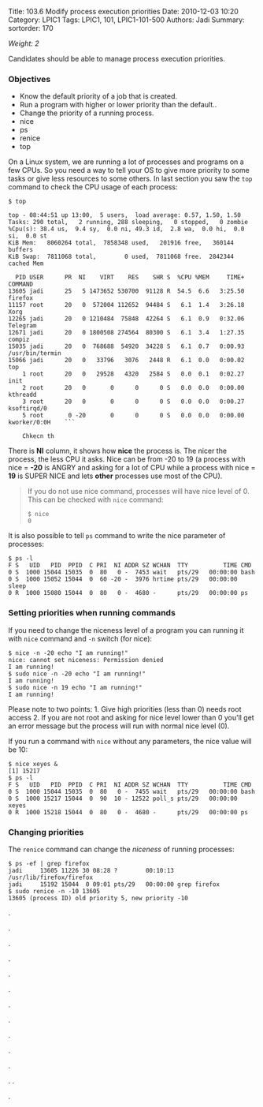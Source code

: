 Title: 103.6 Modify process execution priorities
Date: 2010-12-03 10:20
Category: LPIC1
Tags: LPIC1, 101, LPIC1-101-500
Authors: Jadi
Summary: 
sortorder: 170

_Weight: 2_

Candidates should be able to manage process execution priorities.

### Objectives

* Know the default priority of a job that is created.
* Run a program with higher or lower priority than the default..
* Change the priority of a running process.
* nice
* ps
* renice
* top

On a Linux system, we are running a lot of processes and programs on a few CPUs. So you need a way to tell your OS to give more priority to some tasks or give less resources to some others. In last section you saw the `top` command to check the CPU usage of each process:

```text
$ top

top - 08:44:51 up 13:00,  5 users,  load average: 0.57, 1.50, 1.50
Tasks: 290 total,   2 running, 288 sleeping,   0 stopped,   0 zombie
%Cpu(s): 38.4 us,  9.4 sy,  0.0 ni, 49.3 id,  2.8 wa,  0.0 hi,  0.0 si,  0.0 st
KiB Mem:   8060264 total,  7858348 used,   201916 free,   360144 buffers
KiB Swap:  7811068 total,        0 used,  7811068 free.  2842344 cached Mem

  PID USER      PR  NI    VIRT    RES    SHR S  %CPU %MEM     TIME+ COMMAND                                                                                                      
13605 jadi      25   5 1473652 530700  91128 R  54.5  6.6   3:25.50 firefox                                                                                                      
11157 root      20   0  572004 112652  94484 S   6.1  1.4   3:26.18 Xorg                                                                                                         
12265 jadi      20   0 1210484  75848  42264 S   6.1  0.9   0:32.06 Telegram                                                                                                     
12671 jadi      20   0 1800508 274564  80300 S   6.1  3.4   1:27.35 compiz                                                                                                       
15035 jadi      20   0  768688  54920  34228 S   6.1  0.7   0:00.93 /usr/bin/termin                                                                                              
15066 jadi      20   0   33796   3076   2448 R   6.1  0.0   0:00.02 top                                                                                                          
    1 root      20   0   29528   4320   2584 S   0.0  0.1   0:02.27 init                                                                                                         
    2 root      20   0       0      0      0 S   0.0  0.0   0:00.00 kthreadd                                                                                                     
    3 root      20   0       0      0      0 S   0.0  0.0   0:00.27 ksoftirqd/0                                                                                                  
    5 root       0 -20       0      0      0 S   0.0  0.0   0:00.00 kworker/0:0H    ```

    Chkecn th
```

There is **NI** column, it shows how **nice** the process is. The nicer the process, the less CPU it asks. Nice can be from -20 to 19 \(a process with nice = **-20** is ANGRY and asking for a lot of CPU while a process with nice = **19** is SUPER NICE and lets **other** processes use most of the CPU\).

> If you do not use nice command, processes will have nice level of 0. This can be checked with `nice` command:
>
> ```text
> $ nice
> 0
> ```

It is also possible to tell `ps` command to write the nice parameter of processes:

```text
$ ps -l
F S   UID   PID  PPID  C PRI  NI ADDR SZ WCHAN  TTY          TIME CMD
0 S  1000 15044 15035  0  80   0 -  7453 wait   pts/29   00:00:00 bash
0 S  1000 15052 15044  0  60 -20 -  3976 hrtime pts/29   00:00:00 sleep
0 R  1000 15080 15044  0  80   0 -  4680 -      pts/29   00:00:00 ps
```

### Setting priorities when running commands

If you need to change the niceness level of a program you can running it with `nice` command and `-n` switch \(for nice\):

```text
$ nice -n -20 echo "I am running!"
nice: cannot set niceness: Permission denied
I am running!
$ sudo nice -n -20 echo "I am running!"
I am running!
$ sudo nice -n 19 echo "I am running!"
I am running!
```

Please note to two points: 1. Give high priorities \(less than 0\) needs root access 2. If you are not root and asking for nice level lower than 0 you'll get an error message but the process will run with normal nice level \(0\).

If you run a command with `nice` without any parameters, the nice value will be 10:

```text
$ nice xeyes &
[1] 15217
$ ps -l
F S   UID   PID  PPID  C PRI  NI ADDR SZ WCHAN  TTY          TIME CMD
0 S  1000 15044 15035  0  80   0 -  7455 wait   pts/29   00:00:00 bash
0 S  1000 15217 15044  0  90  10 - 12522 poll_s pts/29   00:00:00 xeyes
0 R  1000 15218 15044  0  80   0 -  4680 -      pts/29   00:00:00 ps
```

### Changing priorities

The `renice` command can change the _niceness_ of running processes:

```text
$ ps -ef | grep firefox
jadi     13605 11226 30 08:28 ?        00:10:13 /usr/lib/firefox/firefox
jadi     15192 15044  0 09:01 pts/29   00:00:00 grep firefox
$ sudo renice -n -10 13605
13605 (process ID) old priority 5, new priority -10
```

.

.

.

.

.

.

.

.

.

.

.

. .

.

